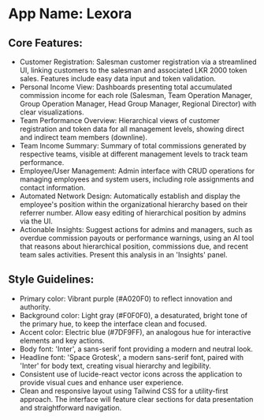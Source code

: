 # **App Name**: Lexora

## Core Features:

- Customer Registration: Salesman customer registration via a streamlined UI, linking customers to the salesman and associated LKR 2000 token sales. Features include easy data input and token validation.
- Personal Income View: Dashboards presenting total accumulated commission income for each role (Salesman, Team Operation Manager, Group Operation Manager, Head Group Manager, Regional Director) with clear visualizations.
- Team Performance Overview: Hierarchical views of customer registration and token data for all management levels, showing direct and indirect team members (downline).
- Team Income Summary: Summary of total commissions generated by respective teams, visible at different management levels to track team performance.
- Employee/User Management: Admin interface with CRUD operations for managing employees and system users, including role assignments and contact information.
- Automated Network Design: Automatically establish and display the employee's position within the organizational hierarchy based on their referrer number. Allow easy editing of hierarchical position by admins via the UI.
- Actionable Insights: Suggest actions for admins and managers, such as overdue commission payouts or performance warnings, using an AI tool that reasons about hierarchical position, commissions due, and recent team sales activities. Present this analysis in an 'Insights' panel.

## Style Guidelines:

- Primary color: Vibrant purple (#A020F0) to reflect innovation and authority.
- Background color: Light gray (#F0F0F0), a desaturated, bright tone of the primary hue, to keep the interface clean and focused.
- Accent color: Electric blue (#7DF9FF), an analogous hue for interactive elements and key actions.
- Body font: 'Inter', a sans-serif font providing a modern and neutral look.
- Headline font: 'Space Grotesk', a modern sans-serif font, paired with 'Inter' for body text, creating visual hierarchy and legibility.
- Consistent use of lucide-react vector icons across the application to provide visual cues and enhance user experience.
- Clean and responsive layout using Tailwind CSS for a utility-first approach. The interface will feature clear sections for data presentation and straightforward navigation.